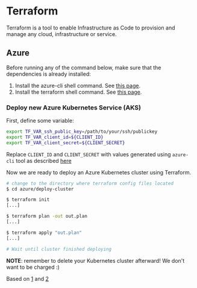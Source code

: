 # Terraform

Terraform is a tool to enable Infrastructure as Code to provision and manage
any cloud, infrastructure or service.

## Azure

Before running any of the command below, make sure that the dependencies is already installed:

1. Install the azure-cli shell command. See [this page](https://docs.microsoft.com/en-us/cli/azure/install-azure-cli?view=azure-cli-latest).
2. Install the terraform shell command. See [this page](https://learn.hashicorp.com/terraform/getting-started/install.html).


### Deploy new Azure Kubernetes Service (AKS)

First, define some variable:

```bash
export TF_VAR_ssh_public_key=/path/to/your/ssh/publickey
export TF_VAR_client_id=${CLIENT_ID}
export TF_VAR_client_secret=${CLIENT_SECRET}
```

Replace `CLIENT_ID` and `CLIENT_SECRET` with values generated using `azure-cli`
tool as described [here](https://www.terraform.io/docs/providers/azurerm/auth/service_principal_client_secret.html)

Now we are ready to deploy an Azure Kubernetes cluster using Terraform.

```bash
# change to the directory where terraform config files located
$ cd azure/deploy-cluster

$ terraform init
[...]

$ terraform plan -out out.plan
[...]

$ terraform apply "out.plan"
[...]

# Wait until cluster finished deploying
```

**NOTE**: remember to delete your Kubernetes cluster afterward! We don't want to
be charged :)

Based on [1](https://www.hashicorp.com/blog/kubernetes-cluster-with-aks-and-terraform)
and [2](https://github.com/hashicorp/terraform-guides/tree/master/infrastructure-as-code/k8s-cluster-aks)